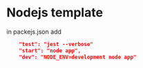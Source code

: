 # Nodejs template

in packejs.json add

```json
    "test": "jest --verbose"  
    "start": "node app",
    "dev": "NODE_ENV=development node app"
```